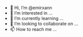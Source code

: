 - 👋 Hi, I’m @emirxann
- 👀 I’m interested in ...
- 🌱 I’m currently learning ...
- 💞️ I’m looking to collaborate on ...
- 📫 How to reach me ...

<!---
emirxann/emirxann is a ✨ special ✨ repository because its `README.md` (this file) appears on your GitHub profile.
You can click the Preview link to take a look at your changes.
--->
